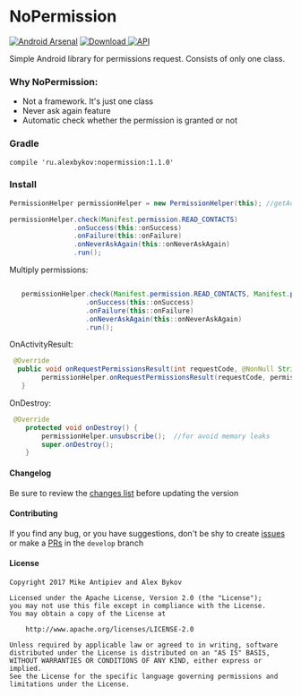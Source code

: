 

# NoPermission
[![Android Arsenal](https://img.shields.io/badge/Android%20Arsenal-NoPermission-blue.svg?style=flat)](https://android-arsenal.com/details/1/6212) 
[ ![Download](https://api.bintray.com/packages/nonews/maven/nopermission/images/download.svg) ](https://bintray.com/nonews/maven/nopermission/_latestVersion)
[![API](https://img.shields.io/badge/API-15%2B-blue.svg?style=flat)](https://android-arsenal.com/api?level=null)

Simple Android library for permissions request. Consists of only one class.




### Why NoPermission:
* Not a framework. It's just one class
* Never ask again feature
* Automatic check whether the permission is granted or not


### Gradle

    compile 'ru.alexbykov:nopermission:1.1.0'

### Install

```java
PermissionHelper permissionHelper = new PermissionHelper(this); //getActivity in fragments

permissionHelper.check(Manifest.permission.READ_CONTACTS)
                .onSuccess(this::onSuccess)
                .onFailure(this::onFailure)
                .onNeverAskAgain(this::onNeverAskAgain)
                .run();
```

Multiply permissions:

```java

   permissionHelper.check(Manifest.permission.READ_CONTACTS, Manifest.permission.READ_PHONE_STATE)
                   .onSuccess(this::onSuccess)
                   .onFailure(this::onFailure)
                   .onNeverAskAgain(this::onNeverAskAgain)
                   .run();
```

OnActivityResult:

```java
 @Override
  public void onRequestPermissionsResult(int requestCode, @NonNull String[] permissions, @NonNull int[] grantResults)
        permissionHelper.onRequestPermissionsResult(requestCode, permissions, grantResults);
   }
```

OnDestroy:
```java
 @Override
    protected void onDestroy() {
        permissionHelper.unsubscribe();  //for avoid memory leaks
        super.onDestroy();
    }
```



#### Changelog

Be sure to review the [changes list](https://github.com/NoNews/NoPermission/releases) before updating the version

#### Contributing

If you find any bug, or you have suggestions, don't be shy to create [issues](https://github.com/NoNews/NoPermission/issues) or make a [PRs](https://github.com/NoNews/NoPermission/pulls) in the `develop` branch

#### License
```
Copyright 2017 Mike Antipiev and Alex Bykov

Licensed under the Apache License, Version 2.0 (the "License");
you may not use this file except in compliance with the License.
You may obtain a copy of the License at

    http://www.apache.org/licenses/LICENSE-2.0

Unless required by applicable law or agreed to in writing, software
distributed under the License is distributed on an "AS IS" BASIS,
WITHOUT WARRANTIES OR CONDITIONS OF ANY KIND, either express or implied.
See the License for the specific language governing permissions and
limitations under the License.
